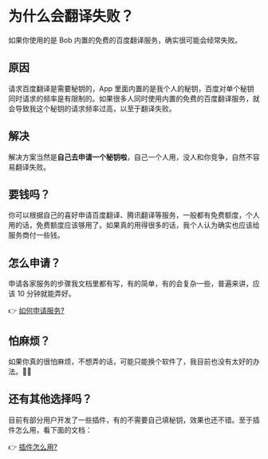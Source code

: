 # 为什么会翻译失败？

如果你使用的是 Bob 内置的免费的百度翻译服务，确实很可能会经常失败。

## 原因

请求百度翻译是需要秘钥的，App 里面内置的是我个人的秘钥，百度对单个秘钥同时请求的频率是有限制的。如果很多人同时使用内置的免费的百度翻译服务，就会导致我这个秘钥的请求频率过高，以至于翻译失败。

## 解决

解决方案当然是**自己去申请一个秘钥啦**，自己一个人用，没人和你竞争，自然不容易翻译失败。

## 要钱吗？

你可以根据自己的喜好申请百度翻译、腾讯翻译等服务，一般都有免费额度，个人用的话，免费额度应该够用了。如果真的用得很多的话，我个人认为确实也应该给服务商付一些钱。

## 怎么申请？

申请各家服务的步骤我文档里都有写，有的简单，有的会复杂一些，普遍来讲，应该 10 分钟就能弄好。

👉 [如何申请服务?](general/quickstart/service.md)

## 怕麻烦？

如果你真的很怕麻烦，不想弄的话，可能只能换个软件了，我目前也没有太好的办法。🤷‍♂️

## 还有其他选择吗？

目前有部分用户开发了一些插件，有的不需要自己填秘钥，效果也还不错。至于插件怎么用，看下面的文档：

👉 [插件怎么用?](general/quickstart/plugin.md)



